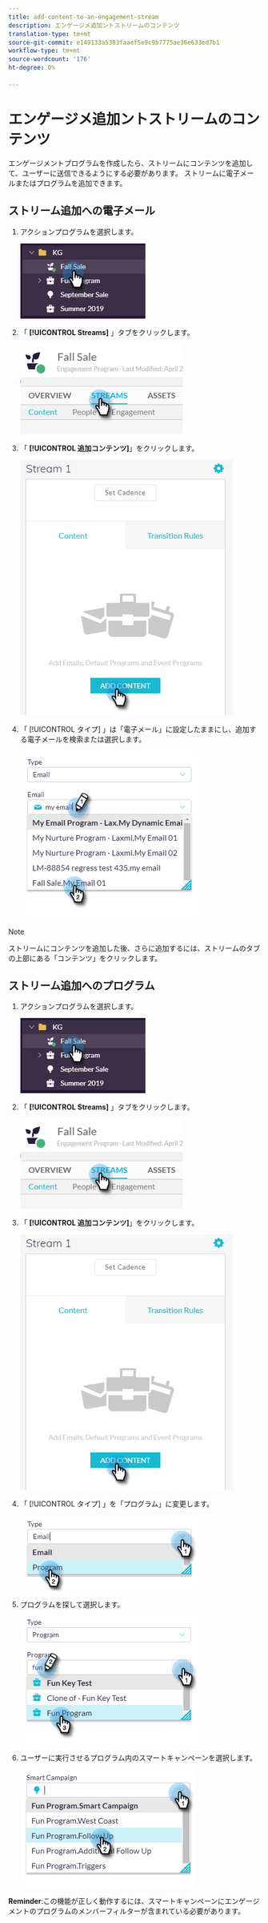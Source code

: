 ```yaml
---
title: add-content-to-an-engagement-stream
description: エンゲージメ追加ントストリームのコンテンツ
translation-type: tm+mt
source-git-commit: e149133a5383faaef5e9c9b7775ae36e633ed7b1
workflow-type: tm+mt
source-wordcount: '176'
ht-degree: 0%

---
```



# エンゲージメ追加ントストリームのコンテンツ

エンゲージメントプログラムを作成したら、ストリームにコンテンツを追加して、ユーザーに送信できるようにする必要があります。 ストリームに電子メールまたはプログラムを追加できます。

## ストリーム追加への電子メール

1. アクションプログラムを選択します。

   ![イメージ1](/help/sky/assets/engagement-programs/add-content-to-an-engagement-stream/add-content-to-an-engagement-stream-1.png)

1. 「 **[!UICONTROL Streams]** 」タブをクリックします。

   ![イメージ2](/help/sky/assets/engagement-programs/add-content-to-an-engagement-stream/add-content-to-an-engagement-stream-2.png)

1. 「 **[!UICONTROL 追加コンテンツ]**」をクリックします。

   ![イメージ3](/help/sky/assets/engagement-programs/add-content-to-an-engagement-stream/add-content-to-an-engagement-stream-3.png)

1. 「 [!UICONTROL タイプ] 」は「電子メール」に設定したままにし、追加する電子メールを検索または選択します。

   ![画像4](/help/sky/assets/engagement-programs/add-content-to-an-engagement-stream/add-content-to-an-engagement-stream-4.png)

>[!NOTE]
>
>ストリームにコンテンツを追加した後、さらに追加するには、ストリームのタブの上部にある「コンテンツ」をクリックします。

## ストリーム追加へのプログラム

1. アクションプログラムを選択します。

   ![画像5](/help/sky/assets/engagement-programs/add-content-to-an-engagement-stream/add-content-to-an-engagement-stream-5.png)

1. 「 **[!UICONTROL Streams]** 」タブをクリックします。

   ![画像6](/help/sky/assets/engagement-programs/add-content-to-an-engagement-stream/add-content-to-an-engagement-stream-6.png)

1. 「 **[!UICONTROL 追加コンテンツ]**」をクリックします。

   ![画像7](/help/sky/assets/engagement-programs/add-content-to-an-engagement-stream/add-content-to-an-engagement-stream-7.png)

1. 「 [!UICONTROL タイプ] 」を「プログラム」に変更します。

   ![画像8](/help/sky/assets/engagement-programs/add-content-to-an-engagement-stream/add-content-to-an-engagement-stream-8.png)

1. プログラムを探して選択します。

   ![画像9](/help/sky/assets/engagement-programs/add-content-to-an-engagement-stream/add-content-to-an-engagement-stream-9.png)

1. ユーザーに実行させるプログラム内のスマートキャンペーンを選択します。

   ![画像10](/help/sky/assets/engagement-programs/add-content-to-an-engagement-stream/add-content-to-an-engagement-stream-10.png)

**Reminder**:この機能が正しく動作するには、スマートキャンペーンにエンゲージメントのプログラムのメンバーフィルターが含まれている必要があります。
